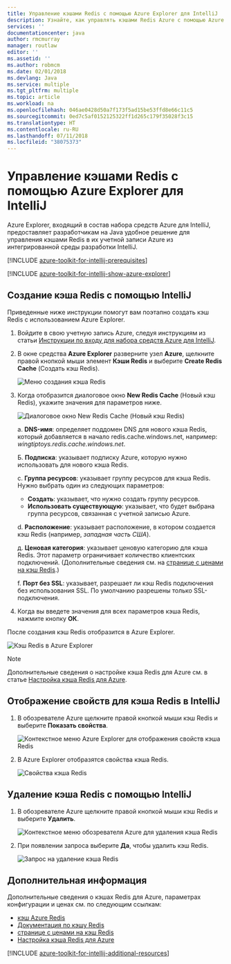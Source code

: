 ```yaml
---
title: Управление кэшами Redis с помощью Azure Explorer для IntelliJ
description: Узнайте, как управлять кэшами Redis Azure с помощью Azure Explorer для IntelliJ.
services: ''
documentationcenter: java
author: rmcmurray
manager: routlaw
editor: ''
ms.assetid: ''
ms.author: robmcm
ms.date: 02/01/2018
ms.devlang: Java
ms.service: multiple
ms.tgt_pltfrm: multiple
ms.topic: article
ms.workload: na
ms.openlocfilehash: 046ae0428d50a7f173f5ad15be53ffd8e66c11c5
ms.sourcegitcommit: 0ed7c5af0152125322ff1d265c179f35028f3c15
ms.translationtype: HT
ms.contentlocale: ru-RU
ms.lasthandoff: 07/11/2018
ms.locfileid: "38075373"
---
```

# <a name="managing-redis-caches-using-the-azure-explorer-for-intellij"></a>Управление кэшами Redis с помощью Azure Explorer для IntelliJ

Azure Explorer, входящий в состав набора средств Azure для IntelliJ, предоставляет разработчикам на Java удобное решение для управления кэшами Redis в их учетной записи Azure из интегрированной среды разработки IntelliJ.

[!INCLUDE [azure-toolkit-for-intellij-prerequisites](../includes/azure-toolkit-for-intellij-prerequisites.md)]

[!INCLUDE [azure-toolkit-for-intellij-show-azure-explorer](../includes/azure-toolkit-for-intellij-show-azure-explorer.md)]

## <a name="create-a-redis-cache-by-using-intellij"></a>Создание кэша Redis с помощью IntelliJ

Приведенные ниже инструкции помогут вам поэтапно создать кэш Redis с использованием Azure Explorer.

1. Войдите в свою учетную запись Azure, следуя инструкциям из статьи [Инструкции по входу для набора средств Azure для IntelliJ].

1. В окне средства **Azure Explorer** разверните узел **Azure**, щелкните правой кнопкой мыши элемент **Кэши Redis** и выберите **Create Redis Cache** (Создать кэш Redis).

   ![Меню создания кэша Redis][CR01]

1. Когда отобразится диалоговое окно **New Redis Cache** (Новый кэш Redis), укажите значения для параметров ниже.

   ![Диалоговое окно New Redis Cache (Новый кэш Redis)][CR02]

   a. **DNS-имя**: определяет поддомен DNS для нового кэша Redis, который добавляется в начало redis.cache.windows.net, например: *wingtiptoys.redis.cache.windows.net*.

   Б. **Подписка**: указывает подписку Azure, которую нужно использовать для нового кэша Redis.

   c. **Группа ресурсов**: указывает группу ресурсов для кэша Redis. Нужно выбрать один из следующих параметров: 
      * **Создать**: указывает, что нужно создать группу ресурсов. 
      * **Использовать существующую**: указывает, что будет выбрана группа ресурсов, связанная с учетной записью Azure. 

   d. **Расположение**: указывает расположение, в котором создается кэш Redis (например, *западная часть США*).

   д. **Ценовая категория**: указывает ценовую категорию для кэша Redis. Этот параметр ограничивает количество клиентских подключений. (Дополнительные сведения см. на [странице с ценами на кэш Redis].)

   f. **Порт без SSL**: указывает, разрешает ли кэш Redis подключения без использования SSL. По умолчанию разрешены только SSL-подключения.

1. Когда вы введете значения для всех параметров кэша Redis, нажмите кнопку **ОК**.

После создания кэш Redis отобразится в Azure Explorer.

   ![Кэш Redis в Azure Explorer][CR03]

> [!NOTE]
>
> Дополнительные сведения о настройке кэша Redis для Azure см. в статье [Настройка кэша Redis для Azure].
>

## <a name="display-the-properties-for-your-redis-cache-in-intellij"></a>Отображение свойств для кэша Redis в IntelliJ

1. В обозревателе Azure щелкните правой кнопкой мыши кэш Redis и выберите **Показать свойства**.

   ![Контекстное меню Azure Explorer для отображения свойств кэша Redis][SP01]

1. В Azure Explorer отобразятся свойства кэша Redis.

   ![Свойства кэша Redis][SP02]

## <a name="delete-your-redis-cache-by-using-intellij"></a>Удаление кэша Redis с помощью IntelliJ

1. В обозревателе Azure щелкните правой кнопкой мыши кэш Redis и выберите **Удалить**.

   ![Контекстное меню обозревателя Azure для удаления кэша Redis][DE01]

1. При появлении запроса выберите **Да**, чтобы удалить кэш Redis.

   ![Запрос на удаление кэша Redis][DE02]

## <a name="next-steps"></a>Дополнительная информация

Дополнительные сведения о кэшах Redis для Azure, параметрах конфигурации и ценах см. по следующим ссылкам:

* [кэш Azure Redis]
* [Документация по кэшу Redis]
* [странице с ценами на кэш Redis]
* [Настройка кэша Redis для Azure]

[!INCLUDE [azure-toolkit-for-intellij-additional-resources](../includes/azure-toolkit-for-intellij-additional-resources.md)]

<!-- URL List -->

[странице с ценами на кэш Redis]: https://azure.microsoft.com/pricing/details/cache/
[кэш Azure Redis]: https://azure.microsoft.com/services/cache/
[Документация по кэшу Redis]: /azure/redis-cache
[Настройка кэша Redis для Azure]: /azure/redis-cache/cache-configure
[Инструкции по входу для набора средств Azure для IntelliJ]: ./azure-toolkit-for-intellij-sign-in-instructions.md

<!-- IMG List -->

[CR01]: media/azure-toolkit-for-intellij-managing-redis-caches-using-azure-explorer/CR01.png
[CR02]: media/azure-toolkit-for-intellij-managing-redis-caches-using-azure-explorer/CR02.png
[CR03]: media/azure-toolkit-for-intellij-managing-redis-caches-using-azure-explorer/CR03.png

[SP01]: media/azure-toolkit-for-intellij-managing-redis-caches-using-azure-explorer/SP01.png
[SP02]: media/azure-toolkit-for-intellij-managing-redis-caches-using-azure-explorer/SP02.png

[DE01]: media/azure-toolkit-for-intellij-managing-redis-caches-using-azure-explorer/DE01.png
[DE02]: media/azure-toolkit-for-intellij-managing-redis-caches-using-azure-explorer/DE02.png
